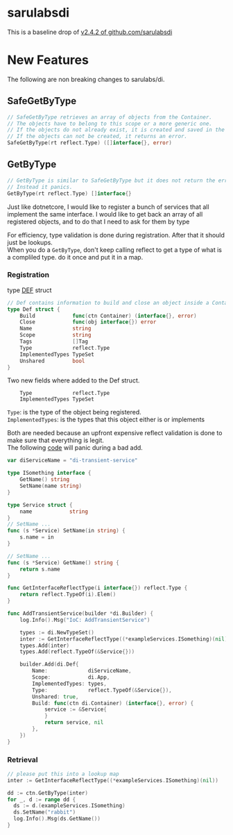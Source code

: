 # sarulabsdi  
This is a baseline drop of [v2.4.2 of github.com/sarulabsdi](https://github.com/sarulabs/di/releases/tag/v2.4.2)   


# New Features
The following are non breaking changes to sarulabs/di.  

## SafeGetByType  
```go
// SafeGetByType retrieves an array of objects from the Container.
// The objects have to belong to this scope or a more generic one.
// If the objects do not already exist, it is created and saved in the Container.
// If the objects can not be created, it returns an error.
SafeGetByType(rt reflect.Type) ([]interface{}, error)
```

## GetByType  
```go
// GetByType is similar to SafeGetByType but it does not return the error.
// Instead it panics.
GetByType(rt reflect.Type) []interface{}
```
Just like dotnetcore, I would like to register a bunch of services that all implement the same interface.  I would like to get back an array of all registered objects, and to do that I need to ask for them by type

For efficiency, type validation is done during registration.  After that it should just be lookups.   
When you do a ```GetByType```, don't keep calling reflect to get a type of what is a compliled type.  do it once and put it in a map.  



### Registration

type [DEF](https://github.com/fluffy-bunny/sarulabsdi/blob/8a200c4fa3aefa0a28ddc66739aac1631f2a95aa/definition.go#L19) struct  

```go
// Def contains information to build and close an object inside a Container.
type Def struct {
	Build            func(ctn Container) (interface{}, error)
	Close            func(obj interface{}) error
	Name             string
	Scope            string
	Tags             []Tag
	Type             reflect.Type
	ImplementedTypes TypeSet
	Unshared         bool
}
```
Two new fields where added to the Def struct.  
```
	Type             reflect.Type
	ImplementedTypes TypeSet
```

```Type```:              is the type of the object being registered.  
```ImplementedTypes```:  is the types that this object either is or implements  

Both are needed because an upfront expensive reflect validation is done to make sure that everything is legit.    
The following [code](https://github.com/fluffy-bunny/sarulabsdi/blob/8a200c4fa3aefa0a28ddc66739aac1631f2a95aa/builder.go#L93) will panic during a bad add.  


```go 
var diServiceName = "di-transient-service"

type ISomething interface {
	GetName() string
	SetName(name string)
}

type Service struct {
	name            string
}
// SetName ...
func (s *Service) SetName(in string) {
	s.name = in
}

// SetName ...
func (s *Service) GetName() string {
	return s.name
}

func GetInterfaceReflectType(i interface{}) reflect.Type {
	return reflect.TypeOf(i).Elem()
}

func AddTransientService(builder *di.Builder) {
	log.Info().Msg("IoC: AddTransientService")

	types := di.NewTypeSet()
	inter := GetInterfaceReflectType((*exampleServices.ISomething)(nil))
	types.Add(inter)
	types.Add(reflect.TypeOf(&Service{}))

	builder.Add(di.Def{
		Name:             diServiceName,
		Scope:            di.App,
		ImplementedTypes: types,
		Type:             reflect.TypeOf(&Service{}),
		Unshared: true,
		Build: func(ctn di.Container) (interface{}, error) {
			service := &Service{
			}
			return service, nil
		},
	})
}
```

### Retrieval 

```go
// please put this into a lookup map
inter := GetInterfaceReflectType((*exampleServices.ISomething)(nil))

dd := ctn.GetByType(inter)
for _, d := range dd {
  ds := d.(exampleServices.ISomething)
  ds.SetName("rabbit")
  log.Info().Msg(ds.GetName())
}

```


